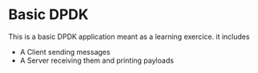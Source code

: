 # Basic DPDK

This is a basic DPDK application meant as a learning exercice. it includes

- A Client sending messages
- A Server receiving them and printing payloads